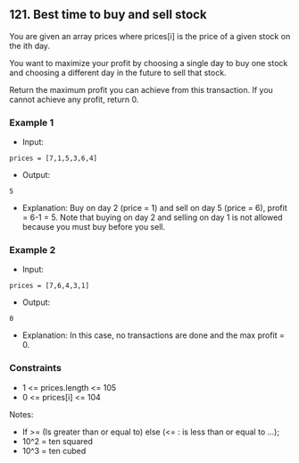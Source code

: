 ## 121. Best time to buy and sell stock

You are given an array prices where prices[i] is the price of a given stock on the ith day.

You want to maximize your profit by choosing a single day to buy one stock and choosing a different day in the future to sell that stock.

Return the maximum profit you can achieve from this transaction. If you cannot achieve any profit, return 0.


### Example 1

- Input:

```
prices = [7,1,5,3,6,4]
```

- Output:

```shell
5

```
- Explanation: Buy on day 2 (price = 1) and sell on day 5 (price = 6), profit = 6-1 = 5. Note that buying on day 2 and selling on day 1 is not allowed because you must buy before you sell.

### Example 2

- Input:

```
prices = [7,6,4,3,1]
```

- Output:

```shell
0
```

- Explanation: In this case, no transactions are done and the max profit = 0.

### Constraints
- 1 <= prices.length <= 105
- 0 <= prices[i] <= 104

Notes:
- If >= (Is greater than or equal to) else (<= : is less than or equal to ...);
- 10^2 = ten squared
- 10^3 = ten cubed

